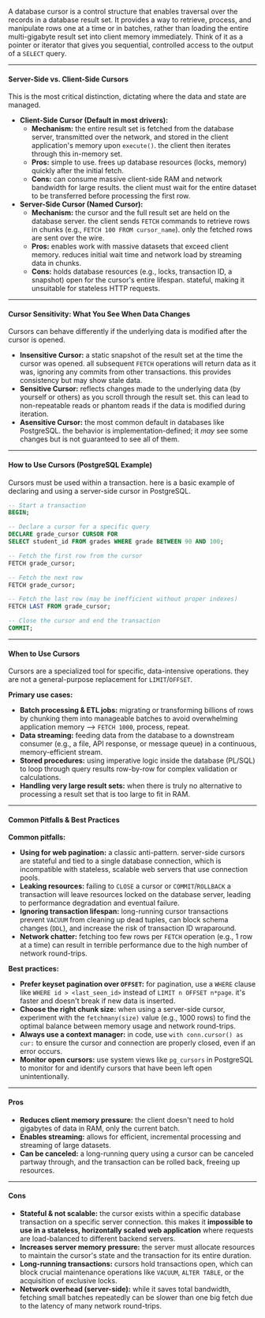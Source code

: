 A database cursor is a control structure that enables traversal over the records in a database result set. It provides a way to retrieve, process, and manipulate rows one at a time or in batches, rather than loading the entire multi-gigabyte result set into client memory immediately. Think of it as a pointer or iterator that gives you sequential, controlled access to the output of a `SELECT` query.

<hr class="hr-light" />

#### **Server-Side vs. Client-Side Cursors**
This is the most critical distinction, dictating where the data and state are managed.

- **Client-Side Cursor (Default in most drivers):**
    - **Mechanism:** the entire result set is fetched from the database server, transmitted over the network, and stored in the client application's memory upon `execute()`. the client then iterates through this in-memory set.
    - **Pros:** simple to use. frees up database resources (locks, memory) quickly after the initial fetch.
    - **Cons:** can consume massive client-side RAM and network bandwidth for large results. the client must wait for the entire dataset to be transferred before processing the first row.
- **Server-Side Cursor (Named Cursor):**
    - **Mechanism:** the cursor and the full result set are held on the database server. the client sends `FETCH` commands to retrieve rows in chunks (e.g., `FETCH 100 FROM cursor_name`). only the fetched rows are sent over the wire.
    - **Pros:** enables work with massive datasets that exceed client memory. reduces initial wait time and network load by streaming data in chunks.
    - **Cons:** holds database resources (e.g., locks, transaction ID, a snapshot) open for the cursor's entire lifespan. stateful, making it unsuitable for stateless HTTP requests.

<hr class="hr-light" />

#### **Cursor Sensitivity: What You See When Data Changes**
Cursors can behave differently if the underlying data is modified after the cursor is opened.
- **Insensitive Cursor:** a static snapshot of the result set at the time the cursor was opened. all subsequent `FETCH` operations will return data as it was, ignoring any commits from other transactions. this provides consistency but may show stale data.
- **Sensitive Cursor:** reflects changes made to the underlying data (by yourself or others) as you scroll through the result set. this can lead to non-repeatable reads or phantom reads if the data is modified during iteration.
- **Asensitive Cursor:** the most common default in databases like PostgreSQL. the behavior is implementation-defined; it _may_ see some changes but is not guaranteed to see all of them.

---

#### **How to Use Cursors (PostgreSQL Example)**
Cursors must be used within a transaction. here is a basic example of declaring and using a server-side cursor in PostgreSQL.
```sql
-- Start a transaction
BEGIN;

-- Declare a cursor for a specific query
DECLARE grade_cursor CURSOR FOR 
SELECT student_id FROM grades WHERE grade BETWEEN 90 AND 100;

-- Fetch the first row from the cursor
FETCH grade_cursor;

-- Fetch the next row
FETCH grade_cursor;

-- Fetch the last row (may be inefficient without proper indexes)
FETCH LAST FROM grade_cursor;

-- Close the cursor and end the transaction
COMMIT;
```

<hr class="hr-light" />

#### **When to Use Cursors**
Cursors are a specialized tool for specific, data-intensive operations. they are not a general-purpose replacement for `LIMIT`/`OFFSET`.

**Primary use cases:**
- **Batch processing & ETL jobs:** migrating or transforming billions of rows by chunking them into manageable batches to avoid overwhelming application memory —> `FETCH 1000`, process, repeat.
- **Data streaming:** feeding data from the database to a downstream consumer (e.g., a file, API response, or message queue) in a continuous, memory-efficient stream.
- **Stored procedures:** using imperative logic inside the database (PL/SQL) to loop through query results row-by-row for complex validation or calculations.
- **Handling very large result sets:** when there is truly no alternative to processing a result set that is too large to fit in RAM.

<hr class="hr-light" />

#### **Common Pitfalls & Best Practices**

**Common pitfalls:**
- **Using for web pagination:** a classic anti-pattern. server-side cursors are stateful and tied to a single database connection, which is incompatible with stateless, scalable web servers that use connection pools.
- **Leaking resources:** failing to `CLOSE` a cursor or `COMMIT`/`ROLLBACK` a transaction will leave resources locked on the database server, leading to performance degradation and eventual failure.
- **Ignoring transaction lifespan:** long-running cursor transactions prevent `VACUUM` from cleaning up dead tuples, can block schema changes (`DDL`), and increase the risk of transaction ID wraparound.
- **Network chatter:** fetching too few rows per `FETCH` operation (e.g., 1 row at a time) can result in terrible performance due to the high number of network round-trips.

**Best practices:**
- **Prefer keyset pagination over `OFFSET`:** for pagination, use a `WHERE` clause like `WHERE id > <last_seen_id>` instead of `LIMIT n OFFSET n*page`. it's faster and doesn't break if new data is inserted.
- **Choose the right chunk size:** when using a server-side cursor, experiment with the `fetchmany(size)` value (e.g., 1000 rows) to find the optimal balance between memory usage and network round-trips.
- **Always use a context manager:** in code, use `with conn.cursor() as cur:` to ensure the cursor and connection are properly closed, even if an error occurs.
- **Monitor open cursors:** use system views like `pg_cursors` in PostgreSQL to monitor for and identify cursors that have been left open unintentionally.

---

#### **Pros**
- **Reduces client memory pressure:** the client doesn't need to hold gigabytes of data in RAM, only the current batch.
- **Enables streaming:** allows for efficient, incremental processing and streaming of large datasets.
- **Can be canceled:** a long-running query using a cursor can be canceled partway through, and the transaction can be rolled back, freeing up resources.

<hr class="hr-light" />

#### **Cons**
- **Stateful & not scalable:** the cursor exists within a specific database transaction on a specific server connection. this makes it **impossible to use in a stateless, horizontally scaled web application** where requests are load-balanced to different backend servers.
- **Increases server memory pressure:** the server must allocate resources to maintain the cursor's state and the transaction for its entire duration.
- **Long-running transactions:** cursors hold transactions open, which can block crucial maintenance operations like `VACUUM`, `ALTER TABLE`, or the acquisition of exclusive locks.
- **Network overhead (server-side):** while it saves total bandwidth, fetching small batches repeatedly can be slower than one big fetch due to the latency of many network round-trips.